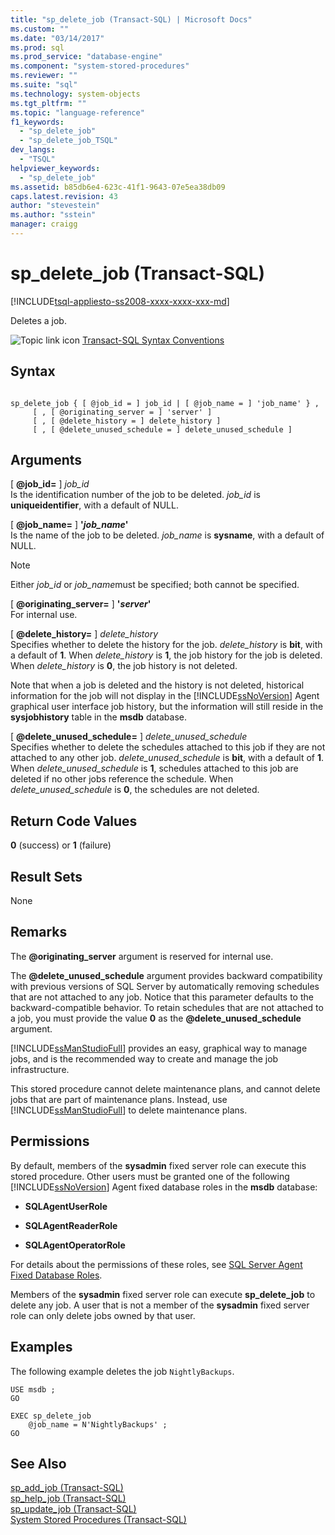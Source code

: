 ```yaml
---
title: "sp_delete_job (Transact-SQL) | Microsoft Docs"
ms.custom: ""
ms.date: "03/14/2017"
ms.prod: sql
ms.prod_service: "database-engine"
ms.component: "system-stored-procedures"
ms.reviewer: ""
ms.suite: "sql"
ms.technology: system-objects
ms.tgt_pltfrm: ""
ms.topic: "language-reference"
f1_keywords: 
  - "sp_delete_job"
  - "sp_delete_job_TSQL"
dev_langs: 
  - "TSQL"
helpviewer_keywords: 
  - "sp_delete_job"
ms.assetid: b85db6e4-623c-41f1-9643-07e5ea38db09
caps.latest.revision: 43
author: "stevestein"
ms.author: "sstein"
manager: craigg
---
```

# sp_delete_job (Transact-SQL)
[!INCLUDE[tsql-appliesto-ss2008-xxxx-xxxx-xxx-md](../../includes/tsql-appliesto-ss2008-xxxx-xxxx-xxx-md.md)]

  Deletes a job.  
  
 ![Topic link icon](../../database-engine/configure-windows/media/topic-link.gif "Topic link icon") [Transact-SQL Syntax Conventions](../../t-sql/language-elements/transact-sql-syntax-conventions-transact-sql.md)  
  
## Syntax  
  
```  
  
sp_delete_job { [ @job_id = ] job_id | [ @job_name = ] 'job_name' } ,  
     [ , [ @originating_server = ] 'server' ]   
     [ , [ @delete_history = ] delete_history ]  
     [ , [ @delete_unused_schedule = ] delete_unused_schedule ]  
```  
  
## Arguments  
 [ **@job_id=** ] *job_id*  
 Is the identification number of the job to be deleted. *job_id* is **uniqueidentifier**, with a default of NULL.  
  
 [ **@job_name=** ] **'***job_name***'**  
 Is the name of the job to be deleted. *job_name* is **sysname**, with a default of NULL.  
  
> [!NOTE]  
>  Either *job_id* or *job_name*must be specified; both cannot be specified.  
  
 [ **@originating_server=** ] **'***server***'**  
 For internal use.  
  
 [ **@delete_history=** ] *delete_history*  
 Specifies whether to delete the history for the job. *delete_history* is **bit**, with a default of **1**. When *delete_history* is **1**, the job history for the job is deleted. When *delete_history* is **0**, the job history is not deleted.  
  
 Note that when a job is deleted and the history is not deleted, historical information for the job will not display in the [!INCLUDE[ssNoVersion](../../includes/ssnoversion-md.md)] Agent graphical user interface job history, but the information will still reside in the **sysjobhistory** table in the **msdb** database.  
  
 [ **@delete_unused_schedule=** ] *delete_unused_schedule*  
 Specifies whether to delete the schedules attached to this job if they are not attached to any other job. *delete_unused_schedule* is **bit**, with a default of **1**. When *delete_unused_schedule* is **1**, schedules attached to this job are deleted if no other jobs reference the schedule. When *delete_unused_schedule* is **0**, the schedules are not deleted.  
  
## Return Code Values  
 **0** (success) or **1** (failure)  
  
## Result Sets  
 None  
  
## Remarks  
 The **@originating_server** argument is reserved for internal use.  
  
 The **@delete_unused_schedule** argument provides backward compatibility with previous versions of SQL Server by automatically removing schedules that are not attached to any job. Notice that this parameter defaults to the backward-compatible behavior. To retain schedules that are not attached to a job, you must provide the value **0** as the **@delete_unused_schedule** argument.  
  
 [!INCLUDE[ssManStudioFull](../../includes/ssmanstudiofull-md.md)] provides an easy, graphical way to manage jobs, and is the recommended way to create and manage the job infrastructure.  
  
 This stored procedure cannot delete maintenance plans, and cannot delete jobs that are part of maintenance plans. Instead, use [!INCLUDE[ssManStudioFull](../../includes/ssmanstudiofull-md.md)] to delete maintenance plans.  
  
## Permissions  
 By default, members of the **sysadmin** fixed server role can execute this stored procedure. Other users must be granted one of the following [!INCLUDE[ssNoVersion](../../includes/ssnoversion-md.md)] Agent fixed database roles in the **msdb** database:  
  
-   **SQLAgentUserRole**  
  
-   **SQLAgentReaderRole**  
  
-   **SQLAgentOperatorRole**  
  
 For details about the permissions of these roles, see [SQL Server Agent Fixed Database Roles](http://msdn.microsoft.com/library/719ce56b-d6b2-414a-88a8-f43b725ebc79).  
  
 Members of the **sysadmin** fixed server role can execute **sp_delete_job** to delete any job. A user that is not a member of the **sysadmin** fixed server role can only delete jobs owned by that user.  
  
## Examples  
 The following example deletes the job `NightlyBackups`.  
  
```  
USE msdb ;  
GO  
  
EXEC sp_delete_job  
    @job_name = N'NightlyBackups' ;  
GO  
```  
  
## See Also  
 [sp_add_job &#40;Transact-SQL&#41;](../../relational-databases/system-stored-procedures/sp-add-job-transact-sql.md)   
 [sp_help_job &#40;Transact-SQL&#41;](../../relational-databases/system-stored-procedures/sp-help-job-transact-sql.md)   
 [sp_update_job &#40;Transact-SQL&#41;](../../relational-databases/system-stored-procedures/sp-update-job-transact-sql.md)   
 [System Stored Procedures &#40;Transact-SQL&#41;](../../relational-databases/system-stored-procedures/system-stored-procedures-transact-sql.md)  
  
  
